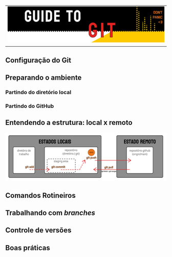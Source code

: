 #

| |
|---|
|![Banner](../assets/banner-guide02.png)|
| |

## Configuração do Git

## Preparando o ambiente

### Partindo do diretório local



### Partindo do GitHub

## Entendendo a estrutura: local x remoto

![Estados Git](/assets/guide-git01.png)

## Comandos Rotineiros

## Trabalhando com *branches*

## Controle de versões

## Boas práticas
